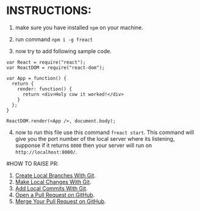 # INSTRUCTIONS:
1. make sure you have installed `npm` on your machine.

2. run command `npm i -g freact`

3. now try to add following sample code.
```
var React = require("react");
var ReactDOM = require("react-dom");
 
var App = function() {
  return {
    render: function() {
      return <div>Holy cow it worked!</div>
    }
  };
}
 
ReactDOM.render(<App />, document.body);
```

4. now to run this file use this command `freact start`. This command will give you the port number of the local server where its listening, supponse if it returns `8000` then your server will run on `http://localhost:8000/`.




#HOW TO RAISE PR:
1. [Create Local Branches With Git](https://services.github.com/on-demand/github-cli/create-branches-git).
2. [Make Local Changes With Git](https://services.github.com/on-demand/github-cli/make-local-changes-git).
3. [Add Local Commits With Git](https://services.github.com/on-demand/github-cli/add-commits-git).
4. [Open a Pull Request on GitHub](https://services.github.com/on-demand/github-cli/open-pull-request-github).
5. [Merge Your Pull Request on GitHub](https://services.github.com/on-demand/github-cli/merge-pull-request-github).
